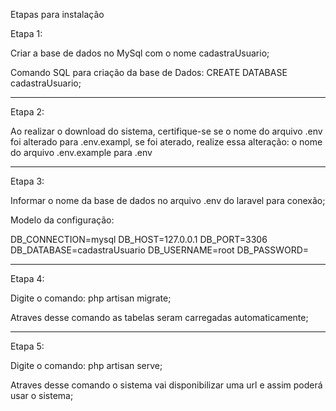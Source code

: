 Etapas para instalação

Etapa 1: 

Criar a base de dados no MySql com o nome cadastraUsuario;

Comando SQL para criação da base de Dados: CREATE DATABASE cadastraUsuario;

---
Etapa 2:

Ao realizar o download do sistema, certifique-se se o nome do arquivo .env foi alterado para .env.exampl, se foi aterado, realize essa alteração: o nome do arquivo .env.example para .env

---
Etapa 3: 

Informar o nome da base de dados no arquivo .env do laravel para conexão;

Modelo da configuração:

DB_CONNECTION=mysql
DB_HOST=127.0.0.1
DB_PORT=3306
DB_DATABASE=cadastraUsuario
DB_USERNAME=root
DB_PASSWORD=

---
Etapa 4:

Digite o comando: php artisan migrate;

Atraves desse comando as tabelas seram carregadas automaticamente;

---
Etapa 5:

Digite o comando: php artisan serve;

Atraves desse comando o sistema vai disponibilizar uma url e assim poderá usar o sistema;
